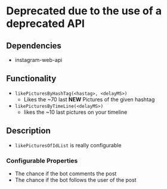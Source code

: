 # Deprecated due to the use of a deprecated API

## Dependencies 

- instagram-web-api

## Functionality
 - `likePicturesByHashTag(<hastag>, <delayMS>)`
    - Likes the ~70 last **NEW** Pictures of the given hashtag
 - `likePicturesByTimeLine(<delayMS>)`
    - likes the ~10 last pictures on your timeline

## Description
 - `likePicturesOfIdList` is really configurable
 
 ### Configurable Properties
 -  The chance if the bot comments the post
 -  The chance if the bot follows the user of the post
